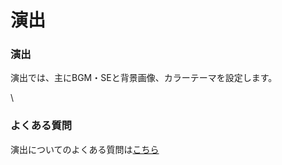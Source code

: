 # 演出

### 演出

演出では、主にBGM・SEと背景画像、カラーテーマを設定します。

\


### よくある質問

演出についてのよくある質問は[こちら](../QandA.md#bgm-se)
